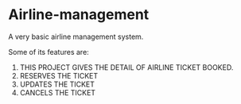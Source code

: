 # Airline-management
A very basic airline management system.

Some of its features are:

1. THIS PROJECT GIVES THE DETAIL OF AIRLINE TICKET BOOKED.
2. RESERVES THE TICKET
3. UPDATES THE TICKET
4. CANCELS THE TICKET
